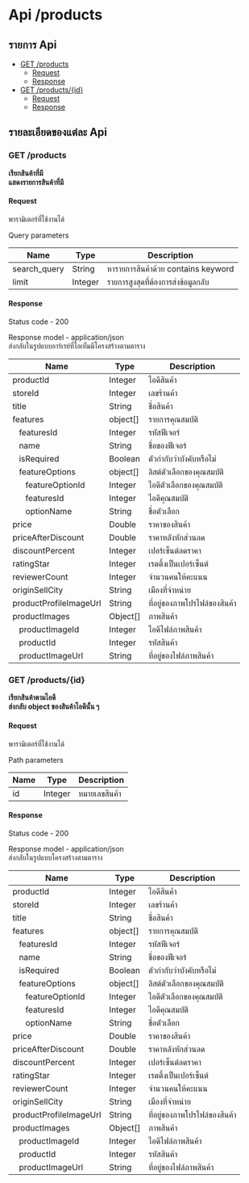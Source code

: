 # Api /products

## รายการ Api

- [GET /products](#get-products)
  - [Request](#request)
  - [Response](#response)
- [GET /products/{id}](#get-productsid)
  - [Request](#request-1)
  - [Response](#response-1)

## รายละเอียดของแต่ละ Api

### GET /products

**เรียกสินค้าที่มี**<br>
**แสดงรายการสินค้าที่มี**

#### Request

พารามิเตอร์ที่ใช้งานได้

Query parameters

| Name         | Type    | Description                         |
| ------------ | ------- | ----------------------------------- |
| search_query | String  | หารายการสินค้าด้วย contains keyword |
| limit        | Integer | รายการสูงสุดที่ต้องการส่งข้อมูลกลับ |

#### Response

Status code - 200

Response model - application/json <br>
ส่งกลับในรูปแบบอาร์เรย์ที่ไอเท็มมีโครงสร้างตามตาราง

| Name                                                | Type     | Description                   |
| --------------------------------------------------- | -------- | ----------------------------- |
| productId                                           | Integer  | ไอดีสินค้า                    |
| storeId                                             | Integer  | เลขร้านค้า                    |
| title                                               | String   | ชื่อสินค้า                    |
| features                                            | object[] | รายการคุณสมบัติ               |
| &nbsp;&nbsp;&nbsp;featuresId                        | Integer  | รหัสฟีเจอร์                   |
| &nbsp;&nbsp;&nbsp;name                              | String   | ชื่อของฟีเจอร์                |
| &nbsp;&nbsp;&nbsp;isRequired                        | Boolean  | ตัวกำกับว่าบังคับหรือไม่      |
| &nbsp;&nbsp;&nbsp;featureOptions                    | object[] | ลิสต์ตัวเลือกของคุณสมบัติ     |
| &nbsp;&nbsp;&nbsp;&nbsp;&nbsp;&nbsp;featureOptionId | Integer  | ไอดีตัวเลือกของคุณสมบัติ      |
| &nbsp;&nbsp;&nbsp;&nbsp;&nbsp;&nbsp;featuresId      | Integer  | ไอดีคุณสมบัติ                 |
| &nbsp;&nbsp;&nbsp;&nbsp;&nbsp;&nbsp;optionName      | String   | ชื่อตัวเลือก                  |
| price                                               | Double   | ราคาของสินค้า                 |
| priceAfterDiscount                                  | Double   | ราคาหลังหักส่วนลด             |
| discountPercent                                     | Integer  | เปอร์เซ็นต์ลดราคา             |
| ratingStar                                          | Integer  | เรตติ้งเป็นเปอร์เซ็นต์        |
| reviewerCount                                       | Integer  | จำนวนคนให้คะแนน               |
| originSellCity                                      | String   | เมืองที่จำหน่าย               |
| productProfileImageUrl                              | String   | ที่อยู่ของภาพโปรไฟล์ของสินค้า |
| productImages                                       | Object[] | ภาพสินค้า                     |
| &nbsp;&nbsp;&nbsp;productImageId                    | Integer  | ไอดีไฟล์ภาพสินค้า             |
| &nbsp;&nbsp;&nbsp;productId                         | Integer  | รหัสสินค้า                    |
| &nbsp;&nbsp;&nbsp;productImageUrl                   | String   | ที่อยู่ของไฟล์ภาพสินค้า       |

### GET /products/{id}

**เรียกสินค้าตามไอดี** <br>
**ส่งกลับ object ของสินค้าไอดีนั้น ๆ**

#### Request

พารามิเตอร์ที่ใช้งานได้

Path parameters

| Name | Type    | Description   |
| ---- | ------- | ------------- |
| id   | Integer | หมายเลขสินค้า |

#### Response

Status code - 200

Response model - application/json <br>
ส่งกลับในรูปแบบโครงสร้างตามตาราง

| Name                                                | Type     | Description                   |
| --------------------------------------------------- | -------- | ----------------------------- |
| productId                                           | Integer  | ไอดีสินค้า                    |
| storeId                                             | Integer  | เลขร้านค้า                    |
| title                                               | String   | ชื่อสินค้า                    |
| features                                            | object[] | รายการคุณสมบัติ               |
| &nbsp;&nbsp;&nbsp;featuresId                        | Integer  | รหัสฟีเจอร์                   |
| &nbsp;&nbsp;&nbsp;name                              | String   | ชื่อของฟีเจอร์                |
| &nbsp;&nbsp;&nbsp;isRequired                        | Boolean  | ตัวกำกับว่าบังคับหรือไม่      |
| &nbsp;&nbsp;&nbsp;featureOptions                    | object[] | ลิสต์ตัวเลือกของคุณสมบัติ     |
| &nbsp;&nbsp;&nbsp;&nbsp;&nbsp;&nbsp;featureOptionId | Integer  | ไอดีตัวเลือกของคุณสมบัติ      |
| &nbsp;&nbsp;&nbsp;&nbsp;&nbsp;&nbsp;featuresId      | Integer  | ไอดีคุณสมบัติ                 |
| &nbsp;&nbsp;&nbsp;&nbsp;&nbsp;&nbsp;optionName      | String   | ชื่อตัวเลือก                  |
| price                                               | Double   | ราคาของสินค้า                 |
| priceAfterDiscount                                  | Double   | ราคาหลังหักส่วนลด             |
| discountPercent                                     | Integer  | เปอร์เซ็นต์ลดราคา             |
| ratingStar                                          | Integer  | เรตติ้งเป็นเปอร์เซ็นต์        |
| reviewerCount                                       | Integer  | จำนวนคนให้คะแนน               |
| originSellCity                                      | String   | เมืองที่จำหน่าย               |
| productProfileImageUrl                              | String   | ที่อยู่ของภาพโปรไฟล์ของสินค้า |
| productImages                                       | Object[] | ภาพสินค้า                     |
| &nbsp;&nbsp;&nbsp;productImageId                    | Integer  | ไอดีไฟล์ภาพสินค้า             |
| &nbsp;&nbsp;&nbsp;productId                         | Integer  | รหัสสินค้า                    |
| &nbsp;&nbsp;&nbsp;productImageUrl                   | String   | ที่อยู่ของไฟล์ภาพสินค้า       |
